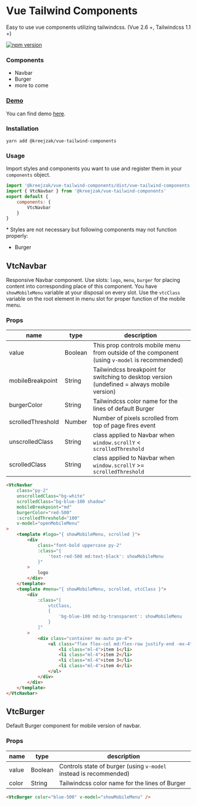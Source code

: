 # Vue Tailwind Components

Easy to use vue components utilizing tailwindcss. (Vue 2.6 +, Tailwindcss 1.1 +)

[![npm version](https://badge.fury.io/js/%40kreejzak%2Fvue-tailwind-components.svg)](https://badge.fury.io/js/%40kreejzak%2Fvue-tailwind-components)

### Components

-   Navbar
-   Burger
-   more to come

### [Demo](https://paulcross.cz/vue-tailwind-components/)

You can find demo [here](https://paulcross.cz/vue-tailwind-components/).

### Installation

```
yarn add @kreejzak/vue-tailwind-components
```

### Usage

Import styles and components you want to use and register them in your `components` object.

```javascript
import '@kreejzak/vue-tailwind-components/dist/vue-tailwind-components.css'
import { VtcNavbar } from '@kreejzak/vue-tailwind-components'
export default {
    components: {
        VtcNavbar
    }
}
```

\* Styles are not necessary but following components may not function properly:

-   Burger

## VtcNavbar

Responsive Navbar component.
Use slots: `logo`, `menu`, `burger` for placing content into corresponding place of this component.
You have `showMobileMenu` variable at your disposal on every slot.
Use the `vtcClass` variable on the root element in menu slot for proper function of the mobile menu.

### Props

| name              | type    | description                                                                                   |
| ----------------- | ------- | --------------------------------------------------------------------------------------------- |
| value             | Boolean | This prop controls mobile menu from outside of the component (using `v-model` is recommended) |
| mobileBreakpoint  | String  | Tailwindcss breakpoint for switching to desktop version (undefined = always mobile version)   |
| burgerColor       | String  | Tailwindcss color name for the lines of default Burger                                        |
| scrolledThreshold | Number  | Number of pixels scrolled from top of page fires event                                        |
| unscrolledClass   | String  | class applied to Navbar when `window.scrollY` < `scrolledThreshold`                           |
| scrolledClass     | String  | class applied to Navbar when `window.scrollY` >= `scrolledThreshold`                          |

```html
<VtcNavbar
    class="py-2"
    unscrolledClass="bg-white"
    scrolledClass="bg-blue-100 shadow"
    mobileBreakpoint="md"
    burgerColor="red-500"
    :scrolledThreshold="100"
    v-model="openMobileMenu"
>
    <template #logo="{ showMobileMenu, scrolled }">
        <div
            class="font-bold uppercase py-2"
            :class="{
                'text-red-500 md:text-black': showMobileMenu
            }"
        >
            logo
        </div>
    </template>
    <template #menu="{ showMobileMenu, scrolled, vtcClass }">
        <div
            :class="[
                vtcClass,
                {
                    'bg-blue-100 md:bg-transparent': showMobileMenu
                }
            ]"
        >
            <div class="container mx-auto px-4">
                <ul class="flex flex-col md:flex-row justify-end -mx-4">
                    <li class="ml-4">item 1</li>
                    <li class="ml-4">item 2</li>
                    <li class="ml-4">item 3</li>
                    <li class="ml-4">item 4</li>
                </ul>
            </div>
        </div>
    </template>
</VtcNavbar>
```

## VtcBurger

Default Burger component for mobile version of navbar.

### Props

| name  | type    | description                                                       |
| ----- | ------- | ----------------------------------------------------------------- |
| value | Boolean | Controls state of burger (using `v-model` instead is recommended) |
| color | String  | Tailwindcss color name for the lines of Burger                    |

```html
<VtcBurger color="blue-500" v-model="showMobileMenu" />
```
